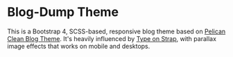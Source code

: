 # Blog-Dump Theme

This is a Bootstrap 4, SCSS-based, responsive blog theme based on [Pelican Clean
Blog Theme](https://github.com/gilsondev/pelican-clean-blog).
It's heavily influenced by [Type on Strap](https://github.com/sylhare/Type-on-Strap),
with parallax image effects that works on mobile and desktops.

